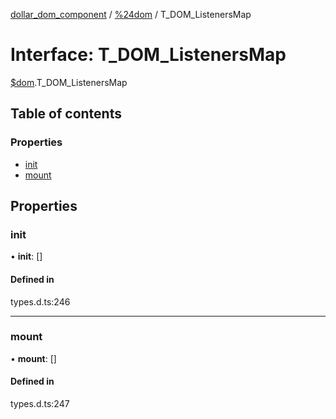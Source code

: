 [dollar_dom_component](../README.md) / [%24dom](../modules/_dom.md) / T_DOM_ListenersMap

# Interface: T\_DOM\_ListenersMap

[$dom](../modules/_dom.md).T_DOM_ListenersMap

## Table of contents

### Properties

- [init](_dom.T_DOM_ListenersMap.md#init)
- [mount](_dom.T_DOM_ListenersMap.md#mount)

## Properties

### init

• **init**: []

#### Defined in

types.d.ts:246

___

### mount

• **mount**: []

#### Defined in

types.d.ts:247
